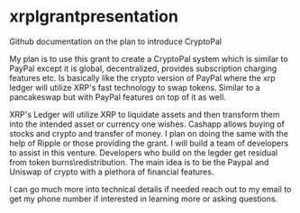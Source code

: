 # xrplgrantpresentation
Github documentation on the plan to introduce CryptoPal


My plan is to use this grant to create a CryptoPal system which is similar to PayPal except it is global, decentralized, provides subscription charging features etc. Is basically like the crypto version of PayPal where the xrp ledger will utilize XRP's fast technology to swap tokens. Similar to a pancakeswap but with PayPal features on top of it as well. 

XRP's Ledger will utilize XRP to liquidate assets and then transform them into the intended asset or currency one wishes. Cashapp allows buying of stocks and crypto and transfer of money. I plan on doing the same with the help of Ripple or those providing the grant. I will build a team of developers to assist in this venture. Developers who build on the legder get residual from token burns\redistribution. The main idea is to be the Paypal and Uniswap of crypto with a plethora of financial features. 

I can go much more into technical details if needed reach out to my email to get my phone number if interested in learning more or asking questions. 
